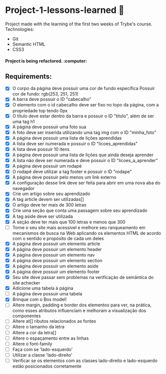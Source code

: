 # Project-1-lessons-learned :pushpin:	

Project made with the learning of the first two weeks of Trybe's course. Technologies:
* Git
* Semantic HTML
* CSS3

<h4>Project is being refactored. :computer:	

## Requirements:
 - [x] O corpo da página deve possuir uma cor de fundo específica
Possuir cor de fundo: rgb(253, 251, 251)
 - [x] A barra deve possuir o ID "cabecalho"
 - [x] O elemento com o id cabecalho deve ser fixo no topo da página, com a propriedade top tendo 0px
 - [x] O título deve estar dentro da barra e possuir o ID "titulo", além de ser uma tag h1
 - [x] A página deve possuir uma foto sua
 - [x] A foto deve ser inserida utilizando uma tag img com o ID "minha_foto"
 - [x] A página deve possuir uma lista de lições aprendidas
 - [x] A lista deve ser numerada e possuir o ID "licoes_aprendidas"
 - [x] A lista deve possuir 10 itens
 - [x] A página deve possuir uma lista de lições que ainda deseja aprender
 - [x] A lista não deve ser numerada e deve possuir o ID "licoes_a_aprender"
 - [x] A página deve possuir um rodapé
 - [x] O rodapé deve utilizar a tag footer e possuir o ID "rodape"
 - [x] A página deve possuir pelo menos um link externo
 - [x] A configuração desse link deve ser feita para abrir em uma nova aba do navegador
 - [x] Crie um artigo sobre seu aprendizado
 - [x] A tag article devem ser utilizadas[]
 - [x] O artigo deve ter mais de 300 letras
 - [x] Crie uma seção que conta uma passagem sobre seu aprendizado
 - [x] A tag aside deve ser utilizada
 - [x] A seção deve ter mais que 100 letras e menos que 300
 - [ ] Torne o seu site mais acessível e melhore seu ranqueamento em mecanismos de busca na Web aplicando os elementos HTML de acordo com o sentido e propósito de cada um deles
 - [x] A página deve possuir um elemento article
 - [x] A página deve possuir um elemento header
 - [x] A página deve possuir um elemento nav
 - [x] A página deve possuir um elemento section
 - [x] A página deve possuir um elemento aside
 - [x] A página deve possuir um elemento footer
 - [x] Seu site deve passar sem problemas na verificação de semântica do site achecker
 - [x] Adicione uma tabela à página
 - [ ] A página deve possuir uma tabela
 - [x] Brinque com o Box model!
 - [ ] Altere margin, padding e border dos elementos para ver, na prática, como esses atributos influenciam e melhoram a visualização dos componentes
 - [ ] Altere at[] ributos relacionados as fontes
 - [ ] Altere o tamanho da letra
 - [ ] Altere a cor da letra[] 
 - [ ] Altere o espaçamento entre as linhas
 - [ ] Altere o font-family
 - [ ] Faça com se 'lado-esquerdo'
 - [ ] Utilizar a classe 'lado-direito'
 - [ ] Verificar se os elementos com as classes lado-direito e lado-esquerdo estão posicionados corretamente
